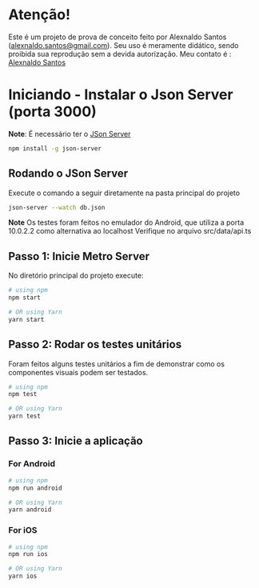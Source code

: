 # Atenção!

Este é um projeto de prova de conceito feito por Alexnaldo Santos (alexnaldo.santos@gmail.com).
Seu uso é meramente didático, sendo proibida sua reprodução sem a devida autorização.
Meu contato é : [Alexnaldo Santos](https://www.linkedin.com/in/alexnaldo/)


# Iniciando - Instalar o Json Server (porta 3000)

**Note**: É necessário ter o [JSon Server](https://github.com/typicode/json-server)
```bash
npm install -g json-server
```

 ## Rodando o JSon Server
Execute o comando a seguir diretamente na pasta principal do projeto

```bash
json-server --watch db.json
```
**Note** Os testes foram feitos no emulador do Android, que utiliza a porta 10.0.2.2 como alternativa ao localhost
Verifique no arquivo src/data/api.ts

## Passo 1: Inicie Metro Server

No diretório principal do projeto execute:

```bash
# using npm
npm start

# OR using Yarn
yarn start
```

## Passo 2: Rodar os testes unitários
Foram feitos alguns testes unitários a fim de demonstrar como os componentes visuais podem ser testados.

```bash
# using npm
npm test

# OR using Yarn
yarn test
```

## Passo 3: Inicie a aplicação


### For Android

```bash
# using npm
npm run android

# OR using Yarn
yarn android
```

### For iOS

```bash
# using npm
npm run ios

# OR using Yarn
yarn ios
```